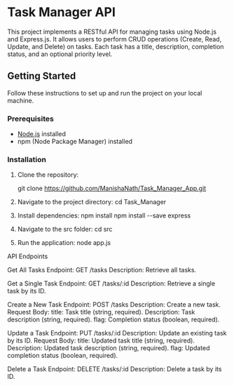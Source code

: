 # Task Manager API

This project implements a RESTful API for managing tasks using Node.js and Express.js. It allows users to perform CRUD operations (Create, Read, Update, and Delete) on tasks. Each task has a title, description, completion status, and an optional priority level.

## Getting Started

Follow these instructions to set up and run the project on your local machine.

### Prerequisites

- [Node.js](https://nodejs.org/) installed
- npm (Node Package Manager) installed

### Installation

1. Clone the repository:

   git clone https://github.com/ManishaNath/Task_Manager_App.git


2. Navigate to the project directory:
   cd Task_Manager

3. Install dependencies:
   npm install
   npm install --save express

4. Navigate to the src folder:
   cd src

5. Run the application:
   node app.js

API Endpoints

Get All Tasks
Endpoint: GET /tasks
Description: Retrieve all tasks.

Get a Single Task
Endpoint: GET /tasks/:id
Description: Retrieve a single task by its ID.

Create a New Task
Endpoint: POST /tasks
Description: Create a new task.
Request Body:
title: Task title (string, required).
Description: Task description (string, required).
flag: Completion status (boolean, required).

Update a Task
Endpoint: PUT /tasks/:id
Description: Update an existing task by its ID.
Request Body:
title: Updated task title (string, required).
Description: Updated task description (string, required).
flag: Updated completion status (boolean, required).

Delete a Task
Endpoint: DELETE /tasks/:id
Description: Delete a task by its ID.

